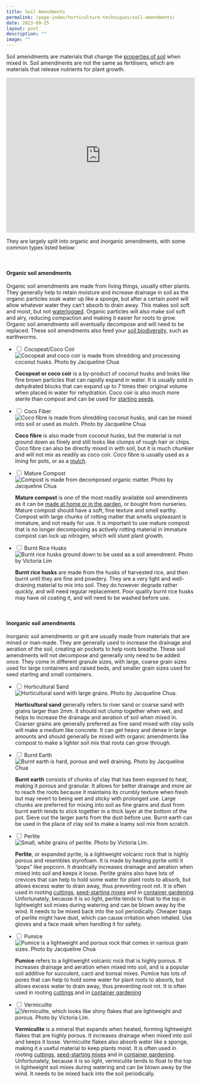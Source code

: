```yaml
---
title: Soil Amendments
permalink: /page-index/horticulture-techniques/soil-amendments/
date: 2023-09-25
layout: post
description: ""
image: ""
---
```

<section>
	<p>Soil amendments are materials that change the <a href="/page-index/horticulture-techniques/soil/">properties of soil</a> when mixed in. Soil amendments are not the same as fertilisers, which are materials that release nutrients for plant growth. </p>
	<iframe width="100%" height="415" src="https://www.youtube.com/embed/ZOMLfqymu5Q" title="YouTube video player" frameborder="0" allow="accelerometer; autoplay; clipboard-write; encrypted-media; gyroscope; picture-in-picture; web-share" allowfullscreen=""></iframe>	<br>
	<p>They are largely split into organic and inorganic amendments, with some common types listed below:</p>
	<br>
</section>

<section>
	<h4>Organic soil amendments</h4>
	<p>Organic soil amendments are made from living things, usually other plants. They generally help to retain moisture and increase drainage in soil as the organic particles soak water up like a sponge, but after a certain point will allow whatever water they can’t absorb to drain away. This makes soil soft and moist, but not <a href="/page-index/plant-problems/waterlogging/">waterlogged</a>. Organic particles will also make soil soft and airy, reducing compaction and making it easier for roots to grow. Organic soil amendments will eventually decompose and will need to be replaced. These soil amendments also feed your <a href="/learn-more-about-gardening/garden-biodiversity/">soil biodiversity</a>, such as earthworms.</p>
</section>

<ul class="jekyllcodex_accordion">
	<li><input type="checkbox" id="accordion1">
		<label for="accordion1">Cocopeat/Coco Coir</label><div>
		<img title="Cocopeat and coco coir is made from shredding and processing coconut husks. Photo by Jacqueline Chua" src="/images/Horti%20techniques/Soil_Amendment_Cocopeat.jpg">
		<p><b>Cocopeat or coco coir</b> is a by-product of coconut husks and looks like fine brown particles that can rapidly expand in water. It is usually sold in dehydrated blocks that can expand up to 7 times their original volume when placed in water for rehydration. Coco coir is also much more sterile than compost and can be used for <a href="/page-index/horticulture-techniques/propagating-by-seed/">starting seeds</a>.</p>
	</div></li>
	<li><input type="checkbox" id="accordion2">
		<label for="accordion2">Coco Fiber</label><div>
		<img title="Coco fibre is made from shredding coconut husks, and can be mixed into soil or used as mulch. Photo by Jacqueline Chua" src="/images/Horti%20techniques/Mulch_JacChua%20(1).jpg">
		<p><b>Coco fibre</b> is also made from coconut husks, but the material is not ground down as finely and still looks like clumps of rough hair or chips. Coco fibre can also be directly mixed in with soil, but it is much chunkier and will not mix as readily as coco coir. Coco fibre is usually used as a lining for pots, or as a <a href="/page-index/horticulture-techniques/mulching/">mulch</a>.</p>
	</div></li>
	<li><input type="checkbox" id="accordion3">
		<label for="accordion3">Mature Compost</label><div>
		<img title="Compost is made from decomposed organic matter. Photo by Jacqueline Chua" src="/images/Horti%20techniques/Compost_Jacchua.jpg">
		<p><b>Mature compost</b> is one of the most readily available soil amendments as it can be <a href="/page-index/horticulture-techniques/composting/">made at home or in the garden</a>, or bought from nurseries. Mature compost should have a soft, fine texture and smell earthy. Compost with large chunks of rotting matter that smells unpleasant is immature, and not ready for use. It is important to use mature compost that is no longer decomposing as actively rotting material in immature compost can lock up nitrogen, which will stunt plant growth. </p>
			</div></li>
	<li><input type="checkbox" id="accordion4">
		<label for="accordion4">Burnt Rice Husks</label><div>
		<img title="Burnt rice husks ground down to be used as a soil amendment. Photo by Victoria Lim" src="/images/Horti%20techniques/rice%20husk_victorialim.jpg">
		<p><b>Burnt rice husks</b> are made from the husks of harvested rice, and then burnt until they are fine and powdery. They are a very light and well-draining material to mix into soil. They do however degrade rather quickly, and will need regular replacement. Poor quality burnt rice husks may have oil coating it, and will need to be washed before use.</p>
	</div></li>
</ul>
<br>

<section>
	<h4>Inorganic soil amendments</h4>
	<p>Inorganic soil amendments or grit are usually made from materials that are mined or man-made. They are generally used to increase the drainage and aeration of the soil, creating air pockets to help roots breathe. These soil amendments will not decompose and generally only need to be added once. They come in different granule sizes, with large, coarse grain sizes used for large containers and raised beds, and smaller grain sizes used for seed starting and small containers. </p>
</section>

<ul class="jekyllcodex_accordion">
	<li><input type="checkbox" id="accordion5">
	<label for="accordion5">Horticultural Sand</label><div>
		<img title="Horticultural sand with large grains. Photo by Jacqueline Chua." src="/images/Horti%20techniques/Soil_Sandy_Jacchua.jpg">
		<p><b>Horticultural sand</b> generally refers to river sand or coarse sand with grains larger than 2mm. It should not clump together when wet, and helps to increase the drainage and aeration of soil when mixed in. Coarser grains are generally preferred as fine sand mixed with clay soils will make a medium like concrete.  It can get heavy and dense in large amounts and should generally be mixed with organic amendments like compost to make a lighter soil mix that roots can grow through. </p>
	</div></li>
	<li><input type="checkbox" id="accordion6">
		<label for="accordion6">Burnt Earth</label><div>
		<img title="Burnt earth is hard, porous and well draining. Photo by Jacqueline Chua" src="/images/Horti%20techniques/SoilAmendment_BurntEarth_Jacchua.jpg">
		<p><b>Burnt earth</b> consists of chunks of clay that has been exposed to heat, making it porous and granular. It allows for better drainage and more air to reach the roots because it maintains its crumbly texture when fresh but may revert to being wet and sticky with prolonged use. Large chunks are preferred for mixing into soil as fine grains and dust from burnt earth tends to stick together in a thick layer at the bottom of the pot. Sieve out the larger parts from the dust before use. Burnt earth can be used in the place of clay soil to make a loamy soil mix from scratch.</p>
	</div></li>
	<li><input type="checkbox" id="accordion7">
	<label for="accordion7">Perlite</label><div>
		<img title="Small, white grains of perlite. Photo by Victoria Lim." src="/images/Horti%20techniques/perlite%201_victorialim.jpg">
		<p><b>Perlite</b>, or expanded pyrite, is a lightweight volcanic rock that is highly porous and resembles styrofoam. It is made by heating pyrite until it “pops” like popcorn. It drastically increases drainage and aeration when mixed into soil and keeps it loose. Perlite grains also have lots of crevices that can help to hold some water for plant roots to absorb, but allows excess water to drain away, thus preventing root rot. It is often used in rooting <a href="/page-index/horticulture-techniques/propagating-by-cuttings/">cuttings</a>, <a href="/page-index/horticulture-techniques/propagating-by-seed/">seed-starting mixes</a> and in <a href="/page-index/horticulture-techniques/planting-in-containers/">container gardening</a>. Unfortunately, because it is so light, perlite tends to float to the top in lightweight soil mixes during watering and can be blown away by the wind. It needs to be mixed back into the soil periodically. Cheaper bags of perlite might have dust, which can cause irritation when inhaled. Use gloves and a face mask when handling it for safety.</p>
	</div></li>
	<li><input type="checkbox" id="accordion8">
	<label for="accordion8">Pumice</label><div>
		<img title="Pumice is a lightweight and porous rock that comes in various grain sizes. Photo by Jacqueline Chua" src="/images/Horti%20techniques/SoilAmendment_Grit_Jacchua%20(4).jpg">
		<p><b>Pumice</b> refers to a lightweight volcanic rock that is highly porous. It increases drainage and aeration when mixed into soil, and is a popular soil additive for succulent, cacti and bonsai mixes. Pumice has lots of pores that can help to hold some water for plant roots to absorb, but allows excess water to drain away, thus preventing root rot. It is often used in rooting <a href="/page-index/horticulture-techniques/propagating-by-cuttings/">cuttings</a> and in <a href="/page-index/horticulture-techniques/planting-in-containers/">container gardening</a></p>
	</div></li>
	<li><input type="checkbox" id="accordion9">
	<label for="accordion9">Vermiculite</label><div>
		<img title="Vermiculite, which looks like shiny flakes that are lightweight and porous. Photo by Victoria Lim." src="/images/Horti%20techniques/vermiculite%201_victorialim.jpg">
		<p><b>Vermiculite</b> is a mineral that expands when heated, forming lightweight flakes that are highly porous. It increases drainage when mixed into soil and keeps it loose. Vermiculite flakes also absorb water like a sponge, making it a useful material to keep plants moist. It is often used in rooting <a href="/page-index/horticulture-techniques/propagating-by-cuttings/">cuttings</a>, <a href="/page-index/horticulture-techniques/propagating-by-seed/">seed-starting mixes</a> and in <a href="/page-index/horticulture-techniques/planting-in-containers/">container gardening</a>. Unfortunately, because it is so light, vermiculite tends to float to the top in lightweight soil mixes during watering and can be blown away by the wind. It needs to be mixed back into the soil periodically.</p>
	</div></li>
</ul>
